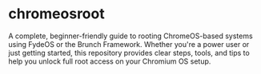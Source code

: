 # chromeosroot
A complete, beginner-friendly guide to rooting ChromeOS-based systems using FydeOS or the Brunch Framework. Whether you're a power user or just getting started, this repository provides clear steps, tools, and tips to help you unlock full root access on your Chromium OS setup.
